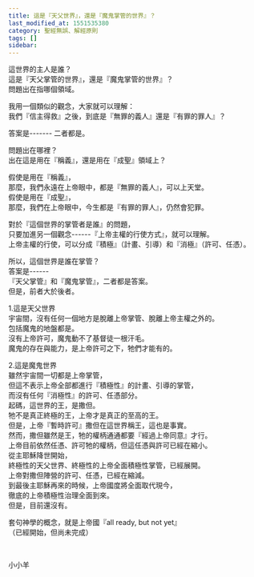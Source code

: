 ```yaml
---
title: 這是『天父世界』，還是『魔鬼掌管的世界』？
last_modified_at: 1551535380
category: 聖經無誤、解經原則
tags: []
sidebar: 
---
```


<p>這世界的主人是誰？<br/>
這是『天父掌管的世界』，還是『魔鬼掌管的世界』？<br/>
問題出在指哪個領域。</p>
<p>我用一個類似的觀念，大家就可以理解：<br/>
我們『信主得救』之後，到底是『無罪的義人』還是『有罪的罪人』？</p>
<p>答案是------- 二者都是。</p>
<p>問題出在哪裡？<br/>
出在這是用在『稱義』，還是用在『成聖』領域上？</p>
<p>假使是用在『稱義』，<br/>
那麼，我們永遠在上帝眼中，都是『無罪的義人』，可以上天堂。<br/>
假使是用在『成聖』，<br/>
那麼，我們在上帝眼中，今生都是『有罪的罪人』，仍然會犯罪。</p>
<p>對於『這個世界的掌管者是誰』的問題，<br/>
只要加進另一個觀念------『上帝主權的行使方式』，就可以理解。<br/>
上帝主權的行使，可以分成『積極』（計畫、引導）和『消極』（許可、任憑）。</p>
<p>所以，這個世界是誰在掌管？<br/>
答案是------<br/>
『天父掌管』和『魔鬼掌管』，二者都是答案。<br/>
但是，前者大於後者。</p>
<p>1.這是天父世界<br/>
宇宙間，沒有任何一個地方是脫離上帝掌管、脫離上帝主權之外的。<br/>
包括魔鬼的地盤都是。<br/>
沒有上帝許可，魔鬼動不了基督徒一根汗毛。<br/>
魔鬼的存在與能力，是上帝許可之下，牠們才能有的。</p>
<p>2.這是魔鬼世界<br/>
雖然宇宙間一切都是上帝掌管，<br/>
但這不表示上帝全部都進行『積極性』的計畫、引導的掌管，<br/>
而沒有任何『消極性』的許可、任憑部分。<br/>
起碼，這世界的王，是撒但。<br/>
牠不是真正終極的王，上帝才是真正的至高的王。<br/>
但是，上帝『暫時許可』撒但在這世界稱王，這也是事實。<br/>
然而，撒但雖然是王，牠的權柄通通都要『經過上帝同意』才行。<br/>
上帝目前依然任憑、許可牠的權柄，但這任憑與許可已經在縮小。<br/>
從主耶穌降世開始，<br/>
終極性的天父世界、終極性的上帝全面積極性掌管，已經展開。<br/>
上帝對撒但陣營的許可、任憑，已經在縮減。<br/>
到最後主耶穌再來的時候，上帝國度將全面取代現今，<br/>
徹底的上帝積極性治理全面到來。<br/>
但是，目前還沒有。</p>
<p>套句神學的概念，就是上帝國『all ready, but not yet』<br/>
（已經開始，但尚未完成）</p>
<p> </p>
<p>小小羊</p>
